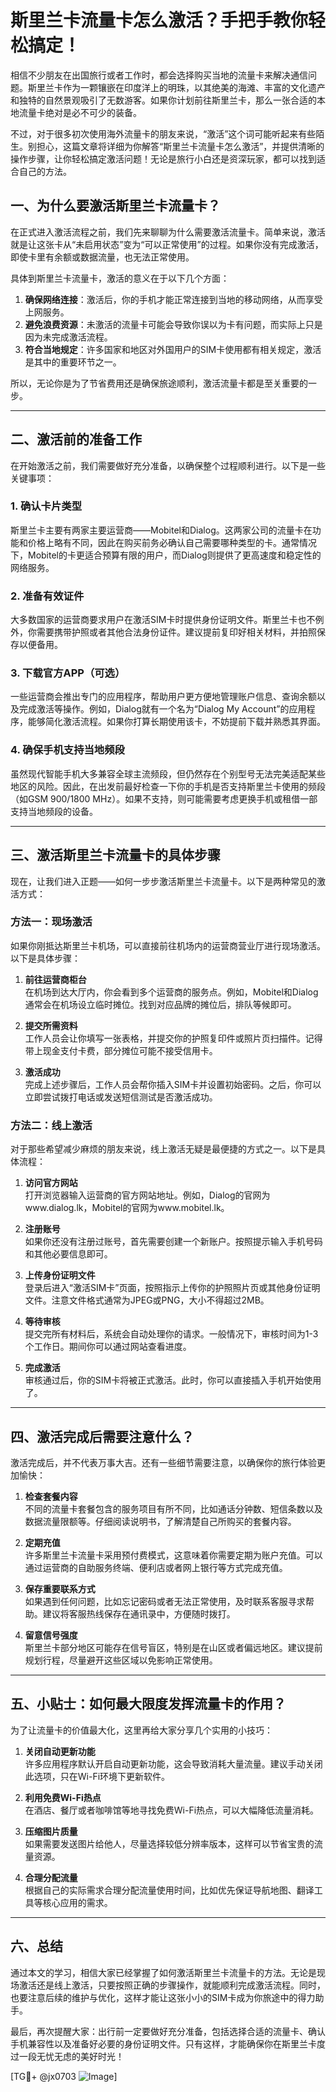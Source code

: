 # 斯里兰卡流量卡怎么激活？手把手教你轻松搞定！

相信不少朋友在出国旅行或者工作时，都会选择购买当地的流量卡来解决通信问题。斯里兰卡作为一颗镶嵌在印度洋上的明珠，以其绝美的海滩、丰富的文化遗产和独特的自然景观吸引了无数游客。如果你计划前往斯里兰卡，那么一张合适的本地流量卡绝对是必不可少的装备。

不过，对于很多初次使用海外流量卡的朋友来说，“激活”这个词可能听起来有些陌生。别担心，这篇文章将详细为你解答“斯里兰卡流量卡怎么激活”，并提供清晰的操作步骤，让你轻松搞定激活问题！无论是旅行小白还是资深玩家，都可以找到适合自己的方法。

## 一、为什么要激活斯里兰卡流量卡？

在正式进入激活流程之前，我们先来聊聊为什么需要激活流量卡。简单来说，激活就是让这张卡从“未启用状态”变为“可以正常使用”的过程。如果你没有完成激活，即使卡里有余额或数据流量，也无法正常使用。

具体到斯里兰卡流量卡，激活的意义在于以下几个方面：

1. **确保网络连接**：激活后，你的手机才能正常连接到当地的移动网络，从而享受上网服务。
2. **避免浪费资源**：未激活的流量卡可能会导致你误以为卡有问题，而实际上只是因为未完成激活流程。
3. **符合当地规定**：许多国家和地区对外国用户的SIM卡使用都有相关规定，激活是其中的重要环节之一。

所以，无论你是为了节省费用还是确保旅途顺利，激活流量卡都是至关重要的一步。

---

## 二、激活前的准备工作

在开始激活之前，我们需要做好充分准备，以确保整个过程顺利进行。以下是一些关键事项：

### 1. 确认卡片类型
斯里兰卡主要有两家主要运营商——Mobitel和Dialog。这两家公司的流量卡在功能和价格上略有不同，因此在购买前务必确认自己需要哪种类型的卡。通常情况下，Mobitel的卡更适合预算有限的用户，而Dialog则提供了更高速度和稳定性的网络服务。

### 2. 准备有效证件
大多数国家的运营商要求用户在激活SIM卡时提供身份证明文件。斯里兰卡也不例外，你需要携带护照或者其他合法身份证件。建议提前复印好相关材料，并拍照保存以便备用。

### 3. 下载官方APP（可选）
一些运营商会推出专门的应用程序，帮助用户更方便地管理账户信息、查询余额以及完成激活等操作。例如，Dialog就有一个名为“Dialog My Account”的应用程序，能够简化激活流程。如果你打算长期使用该卡，不妨提前下载并熟悉其界面。

### 4. 确保手机支持当地频段
虽然现代智能手机大多兼容全球主流频段，但仍然存在个别型号无法完美适配某些地区的风险。因此，在出发前最好检查一下你的手机是否支持斯里兰卡使用的频段（如GSM 900/1800 MHz）。如果不支持，则可能需要考虑更换手机或租借一部支持当地频段的设备。

---

## 三、激活斯里兰卡流量卡的具体步骤

现在，让我们进入正题——如何一步步激活斯里兰卡流量卡。以下是两种常见的激活方式：

### 方法一：现场激活

如果你刚抵达斯里兰卡机场，可以直接前往机场内的运营商营业厅进行现场激活。以下是具体步骤：

1. **前往运营商柜台**  
   在机场到达大厅内，你会看到多个运营商的服务点。例如，Mobitel和Dialog通常会在机场设立临时摊位。找到对应品牌的摊位后，排队等候即可。

2. **提交所需资料**  
   工作人员会让你填写一张表格，并提交你的护照复印件或照片页扫描件。记得带上现金支付卡费，部分摊位可能不接受信用卡。

3. **激活成功**  
   完成上述步骤后，工作人员会帮你插入SIM卡并设置初始密码。之后，你可以立即尝试拨打电话或发送短信测试是否激活成功。

### 方法二：线上激活

对于那些希望减少麻烦的朋友来说，线上激活无疑是最便捷的方式之一。以下是具体流程：

1. **访问官方网站**  
   打开浏览器输入运营商的官方网站地址。例如，Dialog的官网为www.dialog.lk，Mobitel的官网为www.mobitel.lk。

2. **注册账号**  
   如果你还没有注册过账号，首先需要创建一个新账户。按照提示输入手机号码和其他必要信息即可。

3. **上传身份证明文件**  
   登录后进入“激活SIM卡”页面，按照指示上传你的护照照片页或其他身份证明文件。注意文件格式通常为JPEG或PNG，大小不得超过2MB。

4. **等待审核**  
   提交完所有材料后，系统会自动处理你的请求。一般情况下，审核时间为1-3个工作日。期间你可以通过网站查看进度。

5. **完成激活**  
   审核通过后，你的SIM卡将被正式激活。此时，你可以直接插入手机开始使用了。

---

## 四、激活完成后需要注意什么？

激活完成后，并不代表万事大吉。还有一些细节需要注意，以确保你的旅行体验更加愉快：

1. **检查套餐内容**  
   不同的流量卡套餐包含的服务项目有所不同，比如通话分钟数、短信条数以及数据流量限额等。仔细阅读说明书，了解清楚自己所购买的套餐内容。

2. **定期充值**  
   许多斯里兰卡流量卡采用预付费模式，这意味着你需要定期为账户充值。可以通过运营商的自助服务终端、便利店或者网上银行等方式完成充值。

3. **保存重要联系方式**  
   如果遇到任何问题，比如忘记密码或者无法正常使用，及时联系客服寻求帮助。建议将客服热线保存在通讯录中，方便随时拨打。

4. **留意信号强度**  
   斯里兰卡部分地区可能存在信号盲区，特别是在山区或者偏远地区。建议提前规划行程，尽量避开这些区域以免影响正常使用。

---

## 五、小贴士：如何最大限度发挥流量卡的作用？

为了让流量卡的价值最大化，这里再给大家分享几个实用的小技巧：

1. **关闭自动更新功能**  
   许多应用程序默认开启自动更新功能，这会导致消耗大量流量。建议手动关闭此选项，只在Wi-Fi环境下更新软件。

2. **利用免费Wi-Fi热点**  
   在酒店、餐厅或者咖啡馆等地寻找免费Wi-Fi热点，可以大幅降低流量消耗。

3. **压缩图片质量**  
   如果需要发送图片给他人，尽量选择较低分辨率版本，这样可以节省宝贵的流量资源。

4. **合理分配流量**  
   根据自己的实际需求合理分配流量使用时间，比如优先保证导航地图、翻译工具等核心应用的需求。

---

## 六、总结

通过本文的学习，相信大家已经掌握了如何激活斯里兰卡流量卡的方法。无论是现场激活还是线上激活，只要按照正确的步骤操作，就能顺利完成激活流程。同时，也要注意后续的维护与优化，这样才能让这张小小的SIM卡成为你旅途中的得力助手。

最后，再次提醒大家：出行前一定要做好充分准备，包括选择合适的流量卡、确认手机兼容性以及准备好必要的身份证明文件。只有这样，才能确保你在斯里兰卡度过一段无忧无虑的美好时光！

[TG💪+ @jx0703 ![Image](https://github.com/user-attachments/assets/dbca1d08-cadb-493c-b0ec-ad6f7a83f270)]